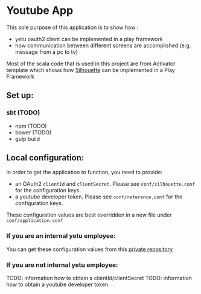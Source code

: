 # Youtube App
This sole purpose of this application is to show how :

* yetu oauth2 client can be implemented in a play framework
* how communication between different screens are accomplished (e.g. message from a pc to tv)

Most of the scala code that is used in this project are from Activator template which shows how [Silhouette](https://github.com/mohiva/play-silhouette)  can be implemented in a Play Framework


## Set up:

### sbt (TODO)
- npm (TODO)
- bower (TODO)
- gulp build

## Local configuration:

In order to get the application to function, you need to provide:

- an OAuth2 `clientId` and `clientSecret`. Please see `conf/silhouette.conf` for the configuration keys.
- a youtube developer token. Please see `conf/reference.conf` for the configuration keys.

These configuration values are best overridden in a new file under `conf/application.conf`

### If you are an internal yetu employee:

You can get these configuration values from this [private repository](https://bitbucket.org/yetu/apphome-youtube-html-app-deployment)

### If you are not internal yetu employee:

TODO: information how to obtain a clientId/clientSecret
TODO: information how to obtain a youtube developer token.
